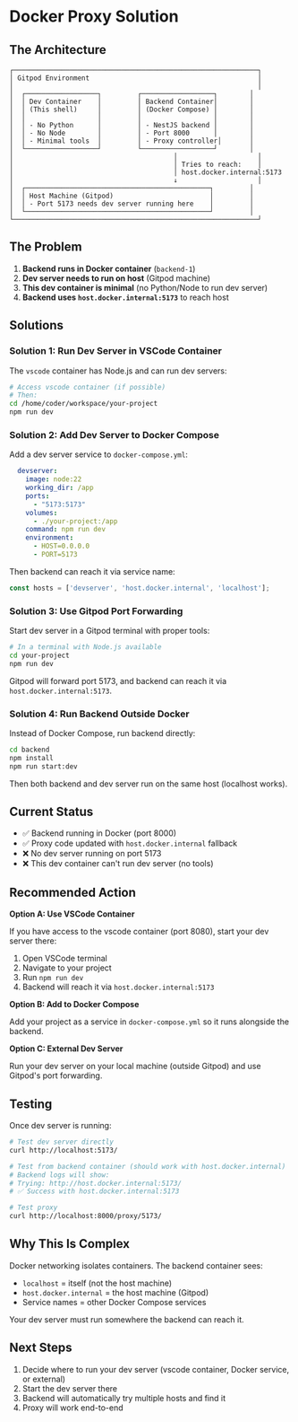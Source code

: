 
# Docker Proxy Solution

## The Architecture

```
┌─────────────────────────────────────────────────────────────┐
│ Gitpod Environment                                          │
│                                                             │
│  ┌──────────────────┐         ┌──────────────────┐        │
│  │ Dev Container    │         │ Backend Container│        │
│  │ (This shell)     │         │ (Docker Compose) │        │
│  │                  │         │                  │        │
│  │ - No Python      │         │ - NestJS backend │        │
│  │ - No Node        │         │ - Port 8000      │        │
│  │ - Minimal tools  │         │ - Proxy controller│       │
│  └──────────────────┘         └──────────────────┘        │
│                                        │                    │
│                                        │ Tries to reach:    │
│                                        │ host.docker.internal:5173
│                                        ↓                    │
│  ┌──────────────────────────────────────────────┐         │
│  │ Host Machine (Gitpod)                        │         │
│  │ - Port 5173 needs dev server running here    │         │
│  └──────────────────────────────────────────────┘         │
└─────────────────────────────────────────────────────────────┘
```

## The Problem

1. **Backend runs in Docker container** (`backend-1`)
2. **Dev server needs to run on host** (Gitpod machine)
3. **This dev container is minimal** (no Python/Node to run dev server)
4. **Backend uses `host.docker.internal:5173`** to reach host

## Solutions

### Solution 1: Run Dev Server in VSCode Container

The `vscode` container has Node.js and can run dev servers:

```bash
# Access vscode container (if possible)
# Then:
cd /home/coder/workspace/your-project
npm run dev
```

### Solution 2: Add Dev Server to Docker Compose

Add a dev server service to `docker-compose.yml`:

```yaml
  devserver:
    image: node:22
    working_dir: /app
    ports:
      - "5173:5173"
    volumes:
      - ./your-project:/app
    command: npm run dev
    environment:
      - HOST=0.0.0.0
      - PORT=5173
```

Then backend can reach it via service name:
```typescript
const hosts = ['devserver', 'host.docker.internal', 'localhost'];
```

### Solution 3: Use Gitpod Port Forwarding

Start dev server in a Gitpod terminal with proper tools:

```bash
# In a terminal with Node.js available
cd your-project
npm run dev
```

Gitpod will forward port 5173, and backend can reach it via `host.docker.internal:5173`.

### Solution 4: Run Backend Outside Docker

Instead of Docker Compose, run backend directly:

```bash
cd backend
npm install
npm run start:dev
```

Then both backend and dev server run on the same host (localhost works).

## Current Status

- ✅ Backend running in Docker (port 8000)
- ✅ Proxy code updated with `host.docker.internal` fallback
- ❌ No dev server running on port 5173
- ❌ This dev container can't run dev server (no tools)

## Recommended Action

**Option A: Use VSCode Container**

If you have access to the vscode container (port 8080), start your dev server there:

1. Open VSCode terminal
2. Navigate to your project
3. Run `npm run dev`
4. Backend will reach it via `host.docker.internal:5173`

**Option B: Add to Docker Compose**

Add your project as a service in `docker-compose.yml` so it runs alongside the backend.

**Option C: External Dev Server**

Run your dev server on your local machine (outside Gitpod) and use Gitpod's port forwarding.

## Testing

Once dev server is running:

```bash
# Test dev server directly
curl http://localhost:5173/

# Test from backend container (should work with host.docker.internal)
# Backend logs will show:
# Trying: http://host.docker.internal:5173/
# ✅ Success with host.docker.internal:5173

# Test proxy
curl http://localhost:8000/proxy/5173/
```

## Why This Is Complex

Docker networking isolates containers. The backend container sees:
- `localhost` = itself (not the host machine)
- `host.docker.internal` = the host machine (Gitpod)
- Service names = other Docker Compose services

Your dev server must run somewhere the backend can reach it.

## Next Steps

1. Decide where to run your dev server (vscode container, Docker service, or external)
2. Start the dev server there
3. Backend will automatically try multiple hosts and find it
4. Proxy will work end-to-end

